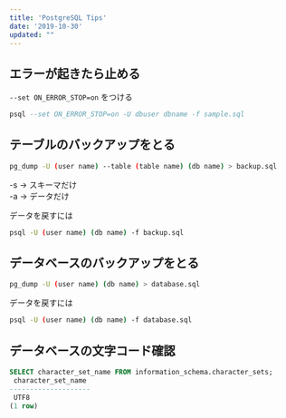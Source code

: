 ```yaml
---
title: 'PostgreSQL Tips'
date: '2019-10-30'
updated: ""
---
```


## エラーが起きたら止める

`--set ON_ERROR_STOP=on` をつける

```sql
psql --set ON_ERROR_STOP=on -U dbuser dbname -f sample.sql
```

## テーブルのバックアップをとる

```bash
pg_dump -U (user name) --table (table name) (db name) > backup.sql
```

-s -> スキーマだけ  
-a -> データだけ

データを戻すには

```bash
psql -U (user name) (db name) -f backup.sql
```

## データベースのバックアップをとる

```bash
pg_dump -U (user name) (db name) > database.sql
```

データを戻すには

```bash
psql -U (user name) (db name) -f database.sql
```

## データベースの文字コード確認

```sql
SELECT character_set_name FROM information_schema.character_sets;
 character_set_name
--------------------
 UTF8
(1 row)
```
